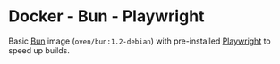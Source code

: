 # Docker - Bun - Playwright

Basic [Bun](https://bun.sh/docs/installation) image (`oven/bun:1.2-debian`) with pre-installed [Playwright](https://playwright.dev/) to speed up builds.